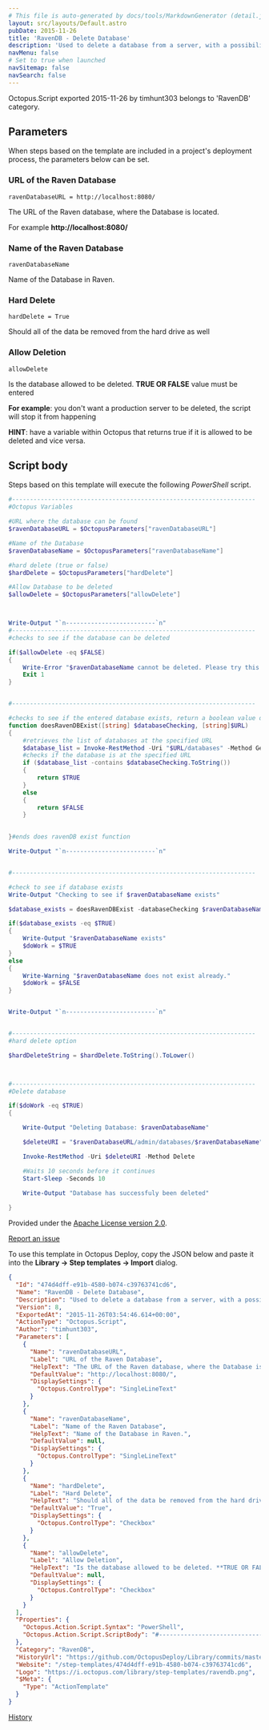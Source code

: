 ```yaml
---
# This file is auto-generated by docs/tools/MarkdownGenerator (detail.js)
layout: src/layouts/Default.astro
pubDate: 2015-11-26
title: 'RavenDB - Delete Database'
description: 'Used to delete a database from a server, with a possibility to remove all the data from hard drive.'
navMenu: false
# Set to true when launched
navSitemap: false
navSearch: false
---
```


Octopus.Script exported 2015-11-26 by timhunt303 belongs to 'RavenDB' category.

## Parameters

When steps based on the template are included in a project's deployment process, the parameters below can be set.


<div class="param">

### URL of the Raven Database

`ravenDatabaseURL = http://localhost:8080/`

The URL of the Raven database, where the Database is located. 

For example **http://localhost:8080/**

</div>
        
<div class="param">

### Name of the Raven Database

`ravenDatabaseName`

Name of the Database in Raven.

</div>
        
<div class="param">

### Hard Delete

`hardDelete = True`

Should all of the data be removed from the hard drive as well

</div>
        
<div class="param">

### Allow Deletion

`allowDelete`

Is the database allowed to be deleted. **TRUE OR FALSE** value must be entered

**For example**: you don't want a production server to be deleted, the script will stop it from happening

**HINT**: have a variable within Octopus that returns true if it is allowed to be deleted and vice versa.

</div>
        

## Script body

Steps based on this template will execute the following *PowerShell* script.

```powershell
#--------------------------------------------------------------------
#Octopus Variables

#URL where the database can be found
$ravenDatabaseURL = $OctopusParameters["ravenDatabaseURL"]

#Name of the Database
$ravenDatabaseName = $OctopusParameters["ravenDatabaseName"]

#hard delete (true or false)
$hardDelete = $OctopusParameters["hardDelete"]

#Allow Database to be deleted
$allowDelete = $OctopusParameters["allowDelete"]



Write-Output "`n-------------------------`n"
#--------------------------------------------------------------------
#checks to see if the database can be deleted

if($allowDelete -eq $FALSE)
{
    Write-Error "$ravenDatabaseName cannot be deleted. Please try this on a database that can be delete." -ErrorId E4
    Exit 1
}


#--------------------------------------------------------------------

#checks to see if the entered database exists, return a boolean value depending on the outcome
function doesRavenDBExist([string] $databaseChecking, [string]$URL)
{
    #retrieves the list of databases at the specified URL
    $database_list = Invoke-RestMethod -Uri "$URL/databases" -Method Get
    #checks if the database is at the specified URL
    if ($database_list -contains $databaseChecking.ToString()) 
    {
        return $TRUE
    }
    else 
    {
        return $FALSE
    }

    
}#ends does ravenDB exist function

Write-Output "`n-------------------------`n"


#--------------------------------------------------------------------

#check to see if database exists
Write-Output "Checking to see if $ravenDatabaseName exists"

$database_exists = doesRavenDBExist -databaseChecking $ravenDatabaseName -URL $ravenDatabaseURL

if($database_exists -eq $TRUE)
{
    Write-Output "$ravenDatabaseName exists"
    $doWork = $TRUE
}
else
{
    Write-Warning "$ravenDatabaseName does not exist already." 
    $doWork = $FALSE
}


Write-Output "`n-------------------------`n"


#--------------------------------------------------------------------
#hard delete option

$hardDeleteString = $hardDelete.ToString().ToLower()



#--------------------------------------------------------------------
#Delete database

if($doWork -eq $TRUE)
{

    Write-Output "Deleting Database: $ravenDatabaseName"

    $deleteURI = "$ravenDatabaseURL/admin/databases/$ravenDatabaseName" + "?hard-delete=$hardDeleteString"

    Invoke-RestMethod -Uri $deleteURI -Method Delete

    #Waits 10 seconds before it continues
    Start-Sleep -Seconds 10
    
    Write-Output "Database has successfuly been deleted"

}
```

Provided under the [Apache License version 2.0](https://github.com/OctopusDeploy/Library/blob/master/LICENSE.txt).

[Report an issue](https://github.com/OctopusDeploy/Library/issues/new?assignees=&labels=&projects=&template=bug-report.yml&title=Issue%20with%20RavenDB%20-%20Delete%20Database&step-template=RavenDB%20-%20Delete%20Database)

<div class="get-json">

To use this template in Octopus Deploy, copy the JSON below and paste it into the **Library → Step templates → Import** dialog.

```json
{
  "Id": "474d4dff-e91b-4580-b074-c39763741cd6",
  "Name": "RavenDB - Delete Database",
  "Description": "Used to delete a database from a server, with a possibility to remove all the data from hard drive.",
  "Version": 8,
  "ExportedAt": "2015-11-26T03:54:46.614+00:00",
  "ActionType": "Octopus.Script",
  "Author": "timhunt303",
  "Parameters": [
    {
      "Name": "ravenDatabaseURL",
      "Label": "URL of the Raven Database",
      "HelpText": "The URL of the Raven database, where the Database is located. \n\nFor example **http://localhost:8080/**",
      "DefaultValue": "http://localhost:8080/",
      "DisplaySettings": {
        "Octopus.ControlType": "SingleLineText"
      }
    },
    {
      "Name": "ravenDatabaseName",
      "Label": "Name of the Raven Database",
      "HelpText": "Name of the Database in Raven.",
      "DefaultValue": null,
      "DisplaySettings": {
        "Octopus.ControlType": "SingleLineText"
      }
    },
    {
      "Name": "hardDelete",
      "Label": "Hard Delete",
      "HelpText": "Should all of the data be removed from the hard drive as well",
      "DefaultValue": "True",
      "DisplaySettings": {
        "Octopus.ControlType": "Checkbox"
      }
    },
    {
      "Name": "allowDelete",
      "Label": "Allow Deletion",
      "HelpText": "Is the database allowed to be deleted. **TRUE OR FALSE** value must be entered\n\n**For example**: you don't want a production server to be deleted, the script will stop it from happening\n\n**HINT**: have a variable within Octopus that returns true if it is allowed to be deleted and vice versa.",
      "DefaultValue": null,
      "DisplaySettings": {
        "Octopus.ControlType": "Checkbox"
      }
    }
  ],
  "Properties": {
    "Octopus.Action.Script.Syntax": "PowerShell",
    "Octopus.Action.Script.ScriptBody": "#--------------------------------------------------------------------\n#Octopus Variables\n\n#URL where the database can be found\n$ravenDatabaseURL = $OctopusParameters[\"ravenDatabaseURL\"]\n\n#Name of the Database\n$ravenDatabaseName = $OctopusParameters[\"ravenDatabaseName\"]\n\n#hard delete (true or false)\n$hardDelete = $OctopusParameters[\"hardDelete\"]\n\n#Allow Database to be deleted\n$allowDelete = $OctopusParameters[\"allowDelete\"]\n\n\n\nWrite-Output \"`n-------------------------`n\"\n#--------------------------------------------------------------------\n#checks to see if the database can be deleted\n\nif($allowDelete -eq $FALSE)\n{\n    Write-Error \"$ravenDatabaseName cannot be deleted. Please try this on a database that can be delete.\" -ErrorId E4\n    Exit 1\n}\n\n\n#--------------------------------------------------------------------\n\n#checks to see if the entered database exists, return a boolean value depending on the outcome\nfunction doesRavenDBExist([string] $databaseChecking, [string]$URL)\n{\n    #retrieves the list of databases at the specified URL\n    $database_list = Invoke-RestMethod -Uri \"$URL/databases\" -Method Get\n    #checks if the database is at the specified URL\n    if ($database_list -contains $databaseChecking.ToString()) \n    {\n        return $TRUE\n    }\n    else \n    {\n        return $FALSE\n    }\n\n    \n}#ends does ravenDB exist function\n\nWrite-Output \"`n-------------------------`n\"\n\n\n#--------------------------------------------------------------------\n\n#check to see if database exists\nWrite-Output \"Checking to see if $ravenDatabaseName exists\"\n\n$database_exists = doesRavenDBExist -databaseChecking $ravenDatabaseName -URL $ravenDatabaseURL\n\nif($database_exists -eq $TRUE)\n{\n    Write-Output \"$ravenDatabaseName exists\"\n    $doWork = $TRUE\n}\nelse\n{\n    Write-Warning \"$ravenDatabaseName does not exist already.\" \n    $doWork = $FALSE\n}\n\n\nWrite-Output \"`n-------------------------`n\"\n\n\n#--------------------------------------------------------------------\n#hard delete option\n\n$hardDeleteString = $hardDelete.ToString().ToLower()\n\n\n\n#--------------------------------------------------------------------\n#Delete database\n\nif($doWork -eq $TRUE)\n{\n\n    Write-Output \"Deleting Database: $ravenDatabaseName\"\n\n    $deleteURI = \"$ravenDatabaseURL/admin/databases/$ravenDatabaseName\" + \"?hard-delete=$hardDeleteString\"\n\n    Invoke-RestMethod -Uri $deleteURI -Method Delete\n\n    #Waits 10 seconds before it continues\n    Start-Sleep -Seconds 10\n    \n    Write-Output \"Database has successfuly been deleted\"\n\n}"
  },
  "Category": "RavenDB",
  "HistoryUrl": "https://github.com/OctopusDeploy/Library/commits/master/step-templates//opt/buildagent/work/75443764cd38076d/step-templates/ravendb-delete-database.json",
  "Website": "/step-templates/474d4dff-e91b-4580-b074-c39763741cd6",
  "Logo": "https://i.octopus.com/library/step-templates/ravendb.png",
  "$Meta": {
    "Type": "ActionTemplate"
  }
}
```

[History](https://github.com/OctopusDeploy/Library/commits/master/step-templates/https://github.com/OctopusDeploy/Library/commits/master/step-templates//opt/buildagent/work/75443764cd38076d/step-templates/ravendb-delete-database.json)

</div>

